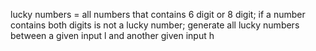 lucky numbers = all numbers that contains 6 digit or 8 digit; if a number contains both digits is not a lucky number; 
generate all lucky numbers between a given input l and another given input h
